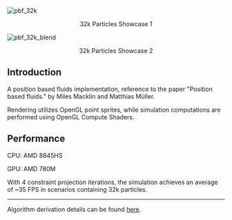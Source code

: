 ![pbf_32k](pbf_32k_1.gif)
<p align="center">32k Particles Showcase 1</p>

![pbf_32k_blend](pbf_32k_2.gif)
<p align="center">32k Particles Showcase 2</p>

## Introduction
A position based fluids implementation, reference to the paper "Position based fluids." by Miles Macklin and Matthias Müller.

Rendering utilizes OpenGL point sprites, while simulation computations are performed using OpenGL Compute Shaders.

## Performance
CPU: AMD 8845HS

GPU: AMD 780M 

With 4 constraint projection iterations, the simulation achieves an average of ~35 FPS in scenarios containing 32k particles.

---- 

Algorithm derivation details can be found [here](https://zhuanlan.zhihu.com/p/31850164166).
